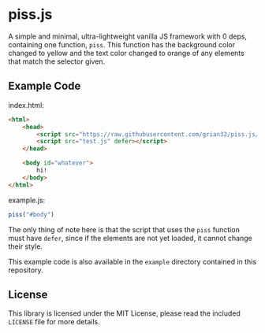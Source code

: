 # piss.js

A simple and minimal, ultra-lightweight vanilla JS framework with 0 deps, containing one function, `piss`. This function has the background color changed to yellow and the text color changed to orange of any elements that match the selector given.

## Example Code
index.html: 
```html
<html>
    <head>
        <script src="https://raw.githubusercontent.com/grian32/piss.js/master/piss.js"></script>
        <script src="test.js" defer></script>
    </head>

    <body id="whatever">
        hi!
    </body>
</html>
```

example.js:
```js
piss("#body")
```

The only thing of note here is that the script that uses the `piss` function must have `defer`, since if the elements are not yet loaded, it cannot change their style.

This example code is also available in the `example` directory contained in this repository.

## License

This library is licensed under the MIT License, please read the included `LICENSE` file for more details.
